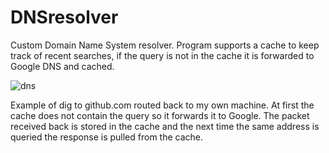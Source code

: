 # DNSresolver
Custom Domain Name System resolver. Program supports a cache to keep track of recent searches, if the query is not in the cache it is forwarded to Google DNS and cached.



![dns](https://github.com/SarahBateman22/DNSresolver/assets/142822160/f267180d-80a7-487d-ba82-bfe8ca31c267)

Example of dig to github.com routed back to my own machine. At first the cache does not contain the query so it forwards it to Google. The packet received back is stored in the cache and the next time the same address is queried the response is pulled from the cache. 
